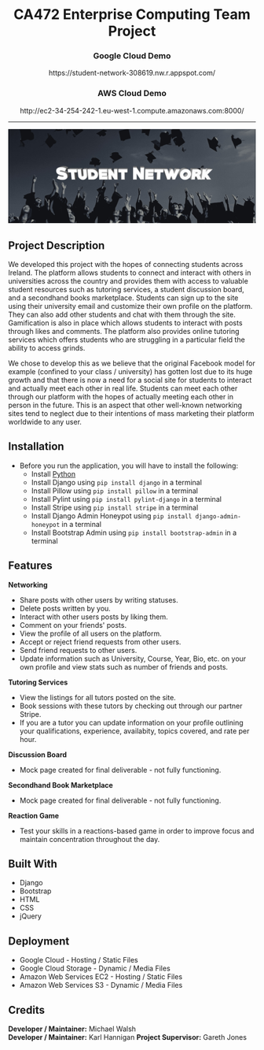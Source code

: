 <h1> <div align="center"> CA472 Enterprise Computing Team Project </div> </h1>

<h3> <div align="center"> Google Cloud Demo </div> </h3>
<p> <div align="center"> https://student-network-308619.nw.r.appspot.com/ </div> </p>
<h3> <div align="center"> AWS Cloud Demo </div> </h3>
<p> <div align="center"> http://ec2-34-254-242-1.eu-west-1.compute.amazonaws.com:8000/ </div> </p>
<hr>
<div align="center"> <img src="res/student-network-logo2.png"> </div>

## Project Description
We developed this project with the hopes of connecting students across Ireland. The platform allows students to connect and interact with others in universities across the country and provides them with access to valuable student resources such as tutoring services, a student discussion board, and a secondhand books marketplace. Students can sign up to the site using their university email and customize their own profile on the platform. They can also add other students and chat with them through the site. Gamification is also in place which allows students to interact with posts through likes and comments. The platform also provides online tutoring services which offers students who are struggling in a particular field the ability to access grinds.

We chose to develop this as we believe that the original Facebook model for example (confined to your class / university) has gotten lost due to its huge growth and that there is now a need for a social site for students to interact and actually meet each other in real life. Students can meet each other through our platform with the hopes of actually meeting each other in person in the future. This is an aspect that other well-known networking sites tend to neglect due to their intentions of mass marketing their platform worldwide to any user.

## Installation
- Before you run the application, you will have to install the following:
    - Install [Python](https://www.python.org/downloads/) 
    - Install Django using `pip install django` in a terminal
    - Install Pillow using `pip install pillow` in a terminal
    - Install Pylint using `pip install pylint-django` in a terminal
    - Install Stripe using `pip install stripe` in a terminal
    - Install Django Admin Honeypot using `pip install django-admin-honeypot` in a terminal
    - Install Bootstrap Admin using `pip install bootstrap-admin` in a terminal

## Features
**Networking**
- Share posts with other users by writing statuses.
- Delete posts written by you.
- Interact with other users posts by liking them.
- Comment on your friends' posts.
- View the profile of all users on the platform.
- Accept or reject friend requests from other users.
- Send friend requests to other users.
- Update information such as University, Course, Year, Bio, etc. on your own profile and view stats such as number of friends and posts.
    
**Tutoring Services**
- View the listings for all tutors posted on the site.
- Book sessions with these tutors by checking out through our partner Stripe.
- If you are a tutor you can update information on your profile outlining your qualifications, experience, availabity, topics covered, and rate per hour.

**Discussion Board**
- Mock page created for final deliverable - not fully functioning.

**Secondhand Book Marketplace**
- Mock page created for final deliverable - not fully functioning.

**Reaction Game**
- Test your skills in a reactions-based game in order to improve focus and maintain concentration throughout the day.

## Built With
- Django
- Bootstrap
- HTML
- CSS
- jQuery


## Deployment
 - Google Cloud - Hosting / Static Files
 - Google Cloud Storage - Dynamic / Media Files
 - Amazon Web Services EC2 - Hosting / Static Files
 - Amazon Web Services S3 - Dynamic / Media Files

## Credits
**Developer / Maintainer:** Michael Walsh  
**Developer / Maintainer:** Karl Hannigan
**Project Supervisor:** Gareth Jones